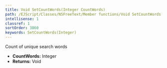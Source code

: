 ```yaml
---
title: Void SetCountWords(Integer CountWords)
path: /EJScript/Classes/NSFreeText/Member functions/Void SetCountWords(Integer p_0)
intellisense: 1
classref: 1
sortOrder: 3860
keywords: SetCountWords(Integer)
---
```



Count of unique search words



* **CountWords:** Integer
* **Returns:** Void


